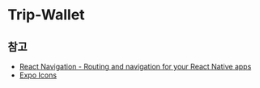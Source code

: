 # Trip-Wallet


## 참고
- [React Navigation - Routing and navigation for your React Native apps](https://reactnavigation.org/)
- [Expo Icons](https://expo.github.io/vector-icons/)